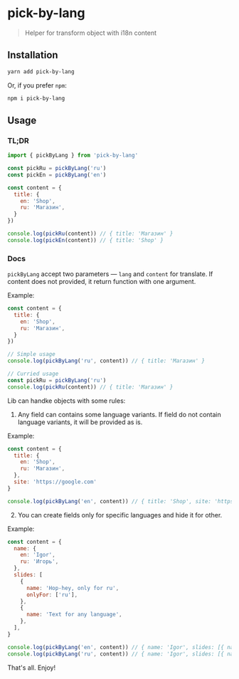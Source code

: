 # pick-by-lang

> Helper for transform object with i18n content

## Installation

```sh
yarn add pick-by-lang
```

Or, if you prefer `npm`:

```sh
npm i pick-by-lang
```

## Usage

### TL;DR

```js
import { pickByLang } from 'pick-by-lang'

const pickRu = pickByLang('ru')
const pickEn = pickByLang('en')

const content = {
  title: {
    en: 'Shop',
    ru: 'Магазин',
  }
})

console.log(pickRu(content)) // { title: 'Магазин' }
console.log(pickEn(content)) // { title: 'Shop' }
```

### Docs

`pickByLang` accept two parameters — `lang` and `content` for translate. If content does not provided, it return function with one argument.

Example:
```js
const content = {
  title: {
    en: 'Shop',
    ru: 'Магазин',
  }
})

// Simple usage
console.log(pickByLang('ru', content)) // { title: 'Магазин' }

// Curried usage
const pickRu = pickByLang('ru')
console.log(pickRu(content)) // { title: 'Магазин' }
```

Lib can handke objects with some rules:

1. Any field can contains some language variants. If field do not contain language variants, it will be provided as is.

Example:
```js
const content = {
  title: {
    en: 'Shop',
    ru: 'Магазин',
  },
  site: 'https://google.com'
}

console.log(pickByLang('en', content)) // { title: 'Shop', site: 'https://google.com' }
```

2. You can create fields only for specific languages and hide it for other.

Example: 
```js
const content = {
  name: {
    en: 'Igor',
    ru: 'Игорь',
  },
  slides: [
    {
      name: 'Hop-hey, only for ru',
      onlyFor: ['ru'],
    },
    {
      name: 'Text for any language',
    },
  ],
}

console.log(pickByLang('en', content)) // { name: 'Igor', slides: [{ name: 'Text for any language' }] }
console.log(pickByLang('ru', content)) // { name: 'Igor', slides: [{ name: 'Hop-hey, only for ru' }, { name: ''Text for any language' }] }
```

That's all. Enjoy!

